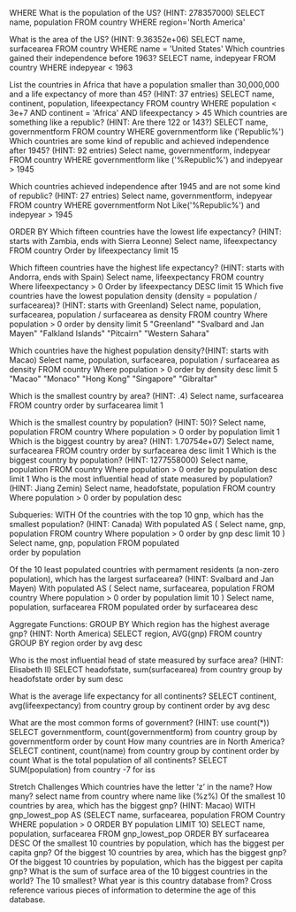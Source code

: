 WHERE
What is the population of the US? (HINT: 278357000)
    SELECT name, population
    FROM country
    WHERE region='North America'

What is the area of the US? (HINT: 9.36352e+06)
    SELECT name, surfacearea
    FROM country
    WHERE name = 'United States'
Which countries gained their independence before 1963?
    SELECT name, indepyear
    FROM country
    WHERE indepyear < 1963

List the countries in Africa that have a population smaller than 30,000,000 and a life expectancy of more than 45? (HINT: 37 entries)
    SELECT name, continent, population, lifeexpectancy
    FROM country
    WHERE population < 3e+7
    AND continent = 'Africa'
    AND lifeexpectancy > 45
Which countries are something like a republic? (HINT: Are there 122 or 143?)
    SELECT name, governmentform
    FROM country
    WHERE governmentform 
    like ('Republic%')
Which countries are some kind of republic and achieved independence after 1945? (HINT: 92 entries)
    Select name, governmentform, indepyear
    FROM country
    WHERE governmentform 
    like ('%Republic%')
    and indepyear > 1945

Which countries achieved independence after 1945 and are not some kind of republic? (HINT: 27 entries)
    Select name, governmentform, indepyear
    FROM country
    WHERE governmentform 
    Not Like('%Republic%')
    and indepyear > 1945

ORDER BY
Which fifteen countries have the lowest life expectancy? (HINT: starts with Zambia, ends with Sierra Leonne)
    Select name, lifeexpectancy
    FROM country
    Order by lifeexpectancy
    limit 15

Which fifteen countries have the highest life expectancy? (HINT: starts with Andorra, ends with Spain)
    Select name, lifeexpectancy
    FROM country
    Where lifeexpectancy > 0
    Order by lifeexpectancy DESC
    limit 15
Which five countries have the lowest population density (density = population / surfacearea)? (HINT: starts with Greenland)
    Select name, population, surfacearea,
    population / surfacearea as density
    FROM country
    Where population > 0
    order by density
    limit 5
            "Greenland"
            "Svalbard and Jan Mayen"
            "Falkland Islands"
            "Pitcairn"
            "Western Sahara"

Which countries have the highest population density?(HINT: starts with Macao)
    Select name, population, surfacearea,
    population / surfacearea as density
    FROM country
    Where population > 0
    order by density desc
    limit 5
            "Macao"
            "Monaco"
            "Hong Kong"
            "Singapore"
            "Gibraltar"

Which is the smallest country by area? (HINT: .4)
    Select name, surfacearea
    FROM country
    order by surfacearea 
    limit 1

Which is the smallest country by population? (HINT: 50)?
        Select name, population
        FROM country
        Where population > 0
        order by population
        limit 1
Which is the biggest country by area? (HINT: 1.70754e+07)
    Select name, surfacearea
    FROM country
    order by surfacearea desc
    limit 1
Which is the biggest country by population? (HINT: 1277558000)
    Select name, population
        FROM country
        Where population > 0
        order by population desc
        limit 1
Who is the most influential head of state measured by population? (HINT: Jiang Zemin)
    Select name, headofstate, population
        FROM country
        Where population > 0
		order by population desc

Subqueries: WITH
Of the countries with the top 10 gnp, which has the smallest population? (HINT: Canada)
    With populated AS (
	Select name, gnp, population
        FROM country
        Where population > 0
		order by gnp desc
		limit 10
            )
            Select name, gnp, population
                    FROM populated        
                    order by population

Of the 10 least populated countries with permament residents (a non-zero population), which has the largest surfacearea? (HINT: Svalbard and Jan Mayen)
With populated AS (
	Select name, surfacearea, population
        FROM country
        Where population > 0
		order by population 
		limit 10
    )
    Select name,  population, surfacearea
            FROM populated 
            order by surfacearea desc


Aggregate Functions: GROUP BY
Which region has the highest average gnp? (HINT: North America)
    SELECT region, AVG(gnp)
    FROM country
    GROUP BY region
    order by avg desc

Who is the most influential head of state measured by surface area? (HINT: Elisabeth II)
    SELECT headofstate, sum(surfacearea)
    from country
    group by headofstate
    order by sum desc

What is the average life expectancy for all continents?
    SELECT continent, avg(lifeexpectancy)
    from country
    group by continent
    order by avg desc

What are the most common forms of government? (HINT: use count(*))
        SELECT governmentform, count(governmentform)
        from country
        group by governmentform
        order by count
How many countries are in North America?
    SELECT continent, count(name)
    from country
    group by continent
    order by count
What is the total population of all continents?
    SELECT SUM(population)
    from country
    -7 for iss

Stretch Challenges
Which countries have the letter ‘z’ in the name? How many?
    select name
    from country 
    where name
    like (%z%)
Of the smallest 10 countries by area, which has the biggest gnp? (HINT: Macao)
    WITH gnp_lowest_pop AS
    (SELECT name, surfacearea, population
    FROM Country
    WHERE population > 0
    ORDER BY population
    LIMIT 10)
    SELECT name, population, surfacearea
    FROM gnp_lowest_pop
    ORDER BY surfacearea DESC
Of the smallest 10 countries by population, which has the biggest per capita gnp?
Of the biggest 10 countries by area, which has the biggest gnp?
Of the biggest 10 countries by population, which has the biggest per capita gnp?
What is the sum of surface area of the 10 biggest countries in the world? The 10 smallest?
What year is this country database from? Cross reference various pieces of information to determine the age of this database.